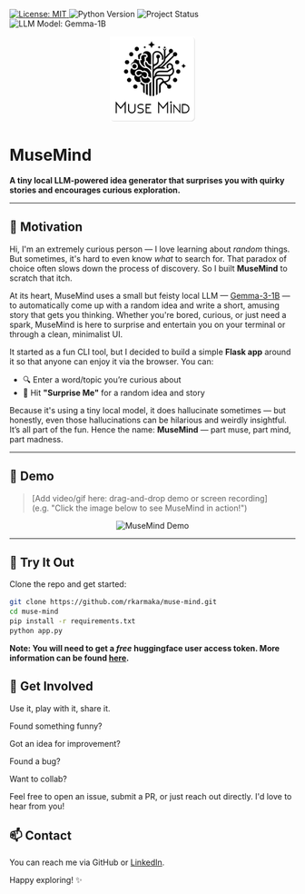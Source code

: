 <p align="left">
  <a href="https://github.com/yourusername/musemind/blob/main/LICENSE">
    <img src="https://img.shields.io/github/license/yourusername/musemind" alt="License: MIT">
  </a>
  <img src="https://img.shields.io/badge/python-3.13%2B-blue.svg" alt="Python Version">
  <img src="https://img.shields.io/badge/status-experimental-orange" alt="Project Status">
  <img src="https://img.shields.io/badge/model-Gemma--1B-informational" alt="LLM Model: Gemma-1B">
</p>


<p align="center">
  <img src="static/img/muse-mind-git.png" alt="MuseMind Logo" width="150"/>
</p>

# MuseMind

**A tiny local LLM-powered idea generator that surprises you with quirky stories and encourages curious exploration.**

---

## 🧠 Motivation

Hi, I'm an extremely curious person — I love learning about *random* things. But sometimes, it's hard to even know *what* to search for. That paradox of choice often slows down the process of discovery. So I built **MuseMind** to scratch that itch.

At its heart, MuseMind uses a small but feisty local LLM — [Gemma-3-1B](https://ai.google.dev/gemma) — to automatically come up with a random idea and write a short, amusing story that gets you thinking. Whether you're bored, curious, or just need a spark, MuseMind is here to surprise and entertain you on your terminal or through a clean, minimalist UI.

It started as a fun CLI tool, but I decided to build a simple **Flask app** around it so that anyone can enjoy it via the browser. You can:

- 🔍 Enter a word/topic you’re curious about  
- 🎲 Hit **"Surprise Me"** for a random idea and story

Because it's using a tiny local model, it does hallucinate sometimes — but honestly, even those hallucinations can be hilarious and weirdly insightful. It’s all part of the fun. Hence the name: **MuseMind** — part muse, part mind, part madness.

---

## 🎥 Demo

> [Add video/gif here: drag-and-drop demo or screen recording]  
> (e.g. "Click the image below to see MuseMind in action!")

<p align="center">
  <img src="https://your-demo-thumbnail-url.com/demo.gif" alt="MuseMind Demo" width="600"/>
</p>

---

## 🚀 Try It Out

Clone the repo and get started:

```bash
git clone https://github.com/rkarmaka/muse-mind.git
cd muse-mind
pip install -r requirements.txt
python app.py
```

**Note: You will need to get a *free* huggingface user access token. More information can be found [here](https://huggingface.co/docs/hub/en/security-tokens).**

## 💬 Get Involved
Use it, play with it, share it.

Found something funny?

Got an idea for improvement?

Found a bug?

Want to collab?

Feel free to open an issue, submit a PR, or just reach out directly. I'd love to hear from you!

## 📫 Contact
You can reach me via GitHub or [LinkedIn](https://www.linkedin.com/in/rkarmaka/).

Happy exploring! ✨